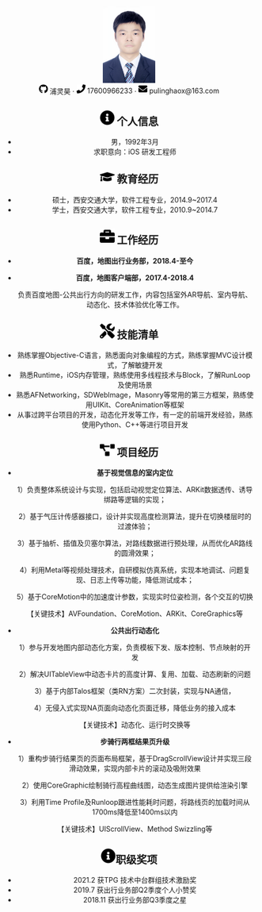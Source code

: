 <center>
  <div>
    <img src="assets/DSC_3902_meitu.jpg" alt="DSC_3902_meitu" style="zoom: 15%;" />
    <div>
      <img src="assets/github-brands.svg" width="18px">
      <span>浦灵昊</span>
       ·
     <span>
         <img src="assets/phone-solid.svg" width="18px">
         17600966233
     </span>
     ·
     <span>
         <img src="assets/envelope-solid.svg" width="18px">
         pulinghaox@163.com
     </span>
 </div>



 ## <img src="assets/info-circle-solid.svg" width="30px"> 个人信息 

 - 男，1992年3月
 - 求职意向：iOS 研发工程师

## <img src="assets/graduation-cap-solid.svg" width="30px"> 教育经历

- 硕士，西安交通大学，软件工程专业，2014.9~2017.4
- 学士，西安交通大学，软件工程专业，2010.9~2014.7

## <img src="assets/briefcase-solid.svg" width="30px"> 工作经历

- **百度，地图出行业务部，2018.4-至今**

- **百度，地图客户端部，2017.4-2018.4**

   ​       负责百度地图-公共出行方向的研发工作，内容包括室外AR导航、室内导航、动态化、技术体验优化等工作。
   

## <img src="assets/tools-solid.svg" width="30px"> 技能清单

- 熟练掌握Objective-C语言，熟悉面向对象编程的方式，熟练掌握MVC设计模式，了解敏捷开发
- 熟悉Runtime，iOS内存管理，熟练使用多线程技术与Block，了解RunLoop及使用场景
- 熟悉AFNetworking，SDWebImage，Masonry等常用的第三方框架，熟练使用UIKit、CoreAnimation等框架
- 从事过跨平台项目的开发，动态化开发等工作，有一定的前端开发经验，熟练使用Python、C++等进行项目开发

## <img src="assets/project-diagram-solid.svg" width="30px"> 项目经历

- **基于视觉信息的室内定位**

  1）负责整体系统设计与实现，包括启动视觉定位算法、ARKit数据透传、诱导绑路等逻辑的实现；

  2）基于气压计传感器接口，设计并实现高度检测算法，提升在切换楼层时的过渡体验；

  3）基于抽析、插值及贝塞尔算法，对路线数据进行预处理，从而优化AR路线的圆滑效果；

  4）利用Metal等视频处理技术，自研模拟仿真系统，实现本地调试、问题复现、日志上传等功能，降低测试成本；

  5）基于CoreMotion中的加速度计参数，实现实时位姿检测，各个交互的切换

  【关键技术】AVFoundation、CoreMotion、ARKit、CoreGraphics等

- **公共出行动态化**

  1）参与开发地图内部动态化方案，负责模板下发、版本控制、节点映射的开发

  2）解决UITableView中动态卡片的高度计算、复用、加载、动态刷新的问题

  3）基于内部Talos框架（类RN方案）二次封装，实现与NA通信，

  4）无侵入式实现NA页面向动态化页面迁移，降低业务的接入成本

  【关键技术】动态化、运行时交换等

- **步骑行两框结果页升级**

  1）重构步骑行结果页的页面布局框架，基于DragScrollView设计并实现三段滑动效果，实现内部卡片的滚动及吸附效果

  2）使用CoreGraphic绘制骑行高程曲线图，动态生成图片提供给渲染引擎

  3）利用Time Profile及Runloop跟进性能耗时问题，将路线页的加载时间从1700ms降低至1400ms以内

  【关键技术】UIScrollView、Method Swizzling等

##  <img src="assets/info-circle-solid.svg" width="30px">职级奖项

- 2021.2 获TPG 技术中台群组技术激励奖
- 2019.7 获出行业务部Q2季度个人小赞奖
- 2018.11 获出行业务部Q3季度之星

